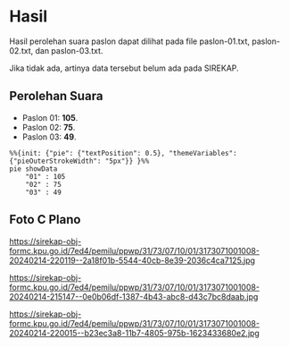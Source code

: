 # Hasil

Hasil perolehan suara paslon dapat dilihat pada file paslon-01.txt, paslon-02.txt, dan paslon-03.txt.

Jika tidak ada, artinya data tersebut belum ada pada SIREKAP.

## Perolehan Suara

 * Paslon 01: **105**.
 * Paslon 02: **75**.
 * Paslon 03: **49**.

```mermaid
%%{init: {"pie": {"textPosition": 0.5}, "themeVariables": {"pieOuterStrokeWidth": "5px"}} }%%
pie showData
    "01" : 105
    "02" : 75
    "03" : 49
```
## Foto C Plano

https://sirekap-obj-formc.kpu.go.id/7ed4/pemilu/ppwp/31/73/07/10/01/3173071001008-20240214-220119--2a18f01b-5544-40cb-8e39-2036c4ca7125.jpg

https://sirekap-obj-formc.kpu.go.id/7ed4/pemilu/ppwp/31/73/07/10/01/3173071001008-20240214-215147--0e0b06df-1387-4b43-abc8-d43c7bc8daab.jpg

https://sirekap-obj-formc.kpu.go.id/7ed4/pemilu/ppwp/31/73/07/10/01/3173071001008-20240214-220015--b23ec3a8-11b7-4805-975b-1623433680e2.jpg
